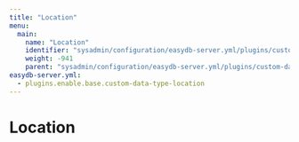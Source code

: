 ```yaml
---
title: "Location"
menu:
  main:
    name: "Location"
    identifier: "sysadmin/configuration/easydb-server.yml/plugins/custom-data-type/location"
    weight: -941
    parent: "sysadmin/configuration/easydb-server.yml/plugins/custom-data-type"
easydb-server.yml:
  - plugins.enable.base.custom-data-type-location
---
```


# Location